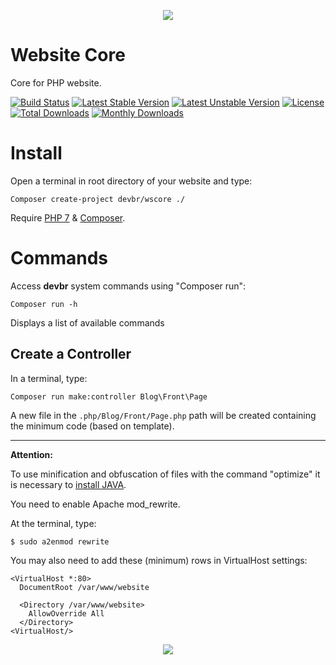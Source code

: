 <p align="center"><img src="http://dbrasil.tk/media/db_96.png"></p>

# Website Core 
Core for PHP website.

[![Build Status](https://travis-ci.org/pedra/limp.svg)](https://travis-ci.org/devbr/wscore)
[![Latest Stable Version](https://poser.pugx.org/devbr/wscore/v/stable)](https://packagist.org/packages/devbr/wscore)
[![Latest Unstable Version](https://poser.pugx.org/devbr/wscore/v/unstable)](https://packagist.org/packages/devbr/wscore)
[![License](https://poser.pugx.org/devbr/wscore/license)](https://packagist.org/packages/devbr/wscore)
[![Total Downloads](https://poser.pugx.org/devbr/wscore/downloads)](https://packagist.org/packages/devbr/wscore)
[![Monthly Downloads](https://poser.pugx.org/devbr/wscore/d/monthly)](https://packagist.org/packages/devbr/wscore)


# Install
Open a terminal in root directory of your website and type:

```shell
Composer create-project devbr/wscore ./ 
```

Require [PHP 7](http://www.php.net/) & [Composer](https://getcomposer.org/download/).


# Commands
Access <b>devbr</b> system commands using "Composer run":

```shell
Composer run -h
```
Displays a list of available commands

## Create a Controller
In a terminal, type:

```shell
Composer run make:controller Blog\Front\Page
```
A new file in the <code>.php/Blog/Front/Page.php</code> path will be created containing the minimum code (based on template).

---

<b>Attention: </b>

To use minification and obfuscation of files with the command "optimize" it is necessary to <a href="https://www.java.com/en/download/">install JAVA</a>.

You need to enable Apache mod_rewrite.

At the terminal, type:

```shell
$ sudo a2enmod rewrite
```
You may also need to add these (minimum) rows in VirtualHost settings:

```shell
<VirtualHost *:80>
  DocumentRoot /var/www/website
  
  <Directory /var/www/website>
    AllowOverride All
  </Directory>
<VirtualHost/>
```



<p align="center"><img src="http://dbrasil.tk/media/db64.png"></p>
